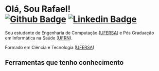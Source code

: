 # Olá, Sou Rafael! <br> [![Github Badge](https://img.shields.io/badge/-Github-000?style=flat-square&logo=Github&logoColor=white&link=https://github.com/RafaAbranttes)](https://github.com/RafaAbranttes) <ls> [![Linkedin Badge](https://img.shields.io/badge/-LinkedIn-blue?style=flat-square&logo=Linkedin&logoColor=white&link=https://www.linkedin.com/in/rafael-a-186b681a1/)](https://www.linkedin.com/in/rafael-a-186b681a1/)

Sou estudante de Engenharia de Computação ([UFERSA](https://ufersa.edu.br/)) e Pós Graduação em Informática na Saúde ([UFRN](https://www.ufrn.br/)). 

Formado em Ciência e Tecnologia ([UFERSA](https://ufersa.edu.br/))


## Ferramentas que tenho conhecimento 


